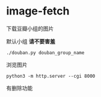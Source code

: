 image-fetch
===========

下载豆瓣小组的图片

默认小组 **请不要害羞**

```
./douban.py douban_group_name
```

浏览图片

```
python3 -m http.server --cgi 8000
```

有删除功能

